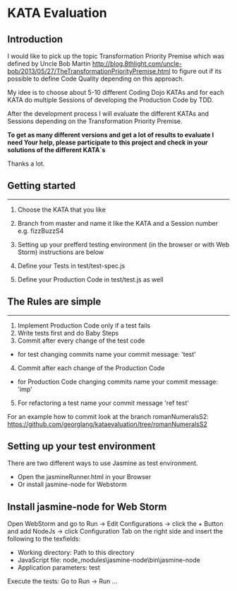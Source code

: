KATA Evaluation
==============

Introduction
--------------
I would like to pick up the topic Transformation Priority Premise which was defined by Uncle Bob Martin http://blog.8thlight.com/uncle-bob/2013/05/27/TheTransformationPriorityPremise.html 
to figure out if its possible to define Code Quality depending on this approach.

My idee is to choose about 5-10 different Coding Dojo KATAs and for each KATA
do multiple Sessions of developing the Production Code by TDD.

After the development process I will evaluate the different KATAs and Sessions depending on the Transformation Priority Premise.


**To get as many different versions and get a lot of results to evaluate I need Your help, please participate to this project and check in your solutions of the different KATA´s**

Thanks a lot.


Getting started
----------------
----------------
1. Choose the KATA that you like
2. Branch from master and name it like the KATA and a Session number e.g. fizzBuzzS4
3. Setting up your prefferd testing environment (in the browser or with Web Storm) instructions are below

4. Define your Tests in test/test-spec.js
5. Define your Production Code in test/test.js as well


The Rules are simple
---------------------
---------------------
1. Implement Production Code only if a test fails
2. Write tests first and do Baby Steps
3. Commit after every change of the test code
  - for test changing commits name your commit message: 'test'
4. Commit after each change of the Production Code
  - for Production Code changing commits name your commit message: 'imp'
5. For refactoring a test name your commit message 'ref test'


For an example how to commit look at the branch romanNumeralsS2:
https://github.com/georglang/kataevaluation/tree/romanNumeralsS2


Setting up your test environment
---------------------------------
There are two different ways to use Jasmine as test environment.

  - Open the jasmineRunner.html in your Browser
  - Or install jasmine-node for Webstorm


Install jasmine-node for Web Storm
----------------------------------
Open WebStorm and go to Run -> Edit Configurations -> click the + Button and add NodeJs -> click Configuration Tab on the right side and insert the following to the texfields:

- Working directory: Path to this directory
- JavaScript file: node_modules\jasmine-node\bin\jasmine-node
- Application parameters: test

Execute the tests:
Go to Run -> Run ...